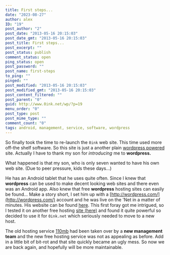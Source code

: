 ```yaml
---
title: First steps...
date: "2023-08-27"
author: alex
ID: "19"
post_author: "2"
post_date: "2013-05-16 20:15:03"
post_date_gmt: "2013-05-16 20:15:03"
post_title: First steps...
post_excerpt: ""
post_status: publish
comment_status: open
ping_status: open
post_password: ""
post_name: first-steps
to_ping: ""
pinged: ""
post_modified: "2013-05-16 20:15:03"
post_modified_gmt: "2013-05-16 20:15:03"
post_content_filtered: ""
post_parent: "0"
guid: http://www.0ink.net/wp/?p=19
menu_order: "0"
post_type: post
post_mime_type: ""
comment_count: "0"
tags: android, management, service, software, wordpress
---
```

So finally took the time to re-launch the `0ink` web site. This time used more off-the shelf
software. So this site is just a another plain [wordpress powered](http://wordpress.org) site.
Actually I have to thank my son for _introducing_ me to **wordpress.**

What happened is that my son, who is only seven wanted to have his own web site. (Due to peer
pressure, kids these days...)

He has an Android tablet that he uses quite often. Since I knew that **wordpress** can be
used to make decent looking web sites and there even was an Android app. Also knew that
free **wordpress** hosting sites can easily be found... Make a story short, I set him up with
a [http://wordpress.com/](http://wordpress.com/) account and he was live on the 'Net in a matter
of minutes. His website can be found [here](http://sebitoliu.wordpress.com/). This first foray got
me intrigued, so I tested it on another free hosting [site (here)](http://s12.pw/) and found it
quite powerful so decided to use it for `0ink.net` which seriously needed to move to a new host.

The old hosting service [110mb](http://www.110mb.com/) had been taken over by a
**new management team** and the new free hosting service was not as appealing as before.
Add in a little bit of bit-rot and that site quickly became an ugly mess. So now we are
back again, and hopefully will be more maintainable.
